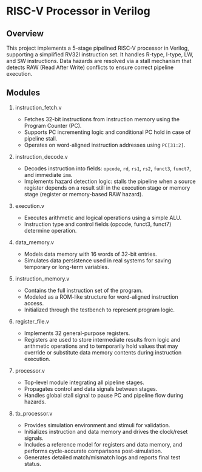 RISC-V Processor in Verilog
===========================

Overview
--------
This project implements a 5-stage pipelined RISC-V processor in Verilog, supporting a simplified RV32I instruction set. It handles R-type, I-type, LW, and SW instructions. Data hazards are resolved via a stall mechanism that detects RAW (Read After Write) conflicts to ensure correct pipeline execution.

Modules
-------

1. instruction_fetch.v
   - Fetches 32-bit instructions from instruction memory using the Program Counter (PC).
   - Supports PC incrementing logic and conditional PC hold in case of pipeline stall.
   - Operates on word-aligned instruction addresses using `PC[31:2]`.

2. instruction_decode.v
   - Decodes instruction into fields: `opcode`, `rd`, `rs1`, `rs2`, `funct3`, `funct7`, and immediate `imm`.
   - Implements hazard detection logic: stalls the pipeline when a source register depends on a result still in the execution stage or memory stage (register or memory-based RAW hazard).

3. execution.v
   - Executes arithmetic and logical operations using a simple ALU.
   - Instruction type and control fields (opcode, funct3, funct7) determine operation.

4. data_memory.v
   - Models data memory with 16 words of 32-bit entries.
   - Simulates data persistence used in real systems for saving temporary or long-term variables.

5. instruction_memory.v
   - Contains the full instruction set of the program.
   - Modeled as a ROM-like structure for word-aligned instruction access.
   - Initialized through the testbench to represent program logic.

6. register_file.v
   - Implements 32 general-purpose registers.
   - Registers are used to store intermediate results from logic and arithmetic operations and to temporarily hold values that may override or substitute data memory contents during instruction execution.

7. processor.v
   - Top-level module integrating all pipeline stages.
   - Propagates control and data signals between stages.
   - Handles global stall signal to pause PC and pipeline flow during hazards.

8. tb_processor.v
   - Provides simulation environment and stimuli for validation.
   - Initializes instruction and data memory and drives the clock/reset signals.
   - Includes a reference model for registers and data memory, and performs cycle-accurate comparisons post-simulation.
   - Generates detailed match/mismatch logs and reports final test status.

